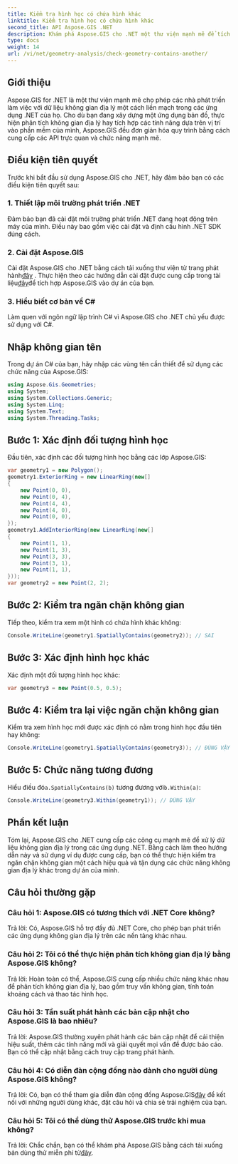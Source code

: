 ```yaml
---
title: Kiểm tra hình học có chứa hình khác
linktitle: Kiểm tra hình học có chứa hình khác
second_title: API Aspose.GIS .NET
description: Khám phá Aspose.GIS cho .NET một thư viện mạnh mẽ để tích hợp dữ liệu không gian địa lý liền mạch trong các ứng dụng .NET của bạn.
type: docs
weight: 14
url: /vi/net/geometry-analysis/check-geometry-contains-another/
---
```

## Giới thiệu
Aspose.GIS for .NET là một thư viện mạnh mẽ cho phép các nhà phát triển làm việc với dữ liệu không gian địa lý một cách liền mạch trong các ứng dụng .NET của họ. Cho dù bạn đang xây dựng một ứng dụng bản đồ, thực hiện phân tích không gian địa lý hay tích hợp các tính năng dựa trên vị trí vào phần mềm của mình, Aspose.GIS đều đơn giản hóa quy trình bằng cách cung cấp các API trực quan và chức năng mạnh mẽ.
## Điều kiện tiên quyết
Trước khi bắt đầu sử dụng Aspose.GIS cho .NET, hãy đảm bảo bạn có các điều kiện tiên quyết sau:
### 1. Thiết lập môi trường phát triển .NET
Đảm bảo bạn đã cài đặt môi trường phát triển .NET đang hoạt động trên máy của mình. Điều này bao gồm việc cài đặt và định cấu hình .NET SDK đúng cách.
### 2. Cài đặt Aspose.GIS
 Cài đặt Aspose.GIS cho .NET bằng cách tải xuống thư viện từ trang phát hành[đây](https://releases.aspose.com/gis/net/) . Thực hiện theo các hướng dẫn cài đặt được cung cấp trong tài liệu[đây](https://reference.aspose.com/gis/net/)để tích hợp Aspose.GIS vào dự án của bạn.
### 3. Hiểu biết cơ bản về C#
Làm quen với ngôn ngữ lập trình C# vì Aspose.GIS cho .NET chủ yếu được sử dụng với C#.

## Nhập không gian tên
Trong dự án C# của bạn, hãy nhập các vùng tên cần thiết để sử dụng các chức năng của Aspose.GIS:
```csharp
using Aspose.Gis.Geometries;
using System;
using System.Collections.Generic;
using System.Linq;
using System.Text;
using System.Threading.Tasks;
```

## Bước 1: Xác định đối tượng hình học
Đầu tiên, xác định các đối tượng hình học bằng các lớp Aspose.GIS:
```csharp
var geometry1 = new Polygon();
geometry1.ExteriorRing = new LinearRing(new[]
{
    new Point(0, 0),
    new Point(0, 4),
    new Point(4, 4),
    new Point(4, 0),
    new Point(0, 0),
});
geometry1.AddInteriorRing(new LinearRing(new[]
{
    new Point(1, 1),
    new Point(1, 3),
    new Point(3, 3),
    new Point(3, 1),
    new Point(1, 1),
}));
var geometry2 = new Point(2, 2);
```
## Bước 2: Kiểm tra ngăn chặn không gian
Tiếp theo, kiểm tra xem một hình có chứa hình khác không:
```csharp
Console.WriteLine(geometry1.SpatiallyContains(geometry2)); // SAI
```
## Bước 3: Xác định hình học khác
Xác định một đối tượng hình học khác:
```csharp
var geometry3 = new Point(0.5, 0.5);
```
## Bước 4: Kiểm tra lại việc ngăn chặn không gian
Kiểm tra xem hình học mới được xác định có nằm trong hình học đầu tiên hay không:
```csharp
Console.WriteLine(geometry1.SpatiallyContains(geometry3)); // ĐÚNG VẬY
```
## Bước 5: Chức năng tương đương
 Hiểu điều đó`a.SpatiallyContains(b)` tương đương với`b.Within(a)`:
```csharp
Console.WriteLine(geometry3.Within(geometry1)); // ĐÚNG VẬY
```

## Phần kết luận
Tóm lại, Aspose.GIS cho .NET cung cấp các công cụ mạnh mẽ để xử lý dữ liệu không gian địa lý trong các ứng dụng .NET. Bằng cách làm theo hướng dẫn này và sử dụng ví dụ được cung cấp, bạn có thể thực hiện kiểm tra ngăn chặn không gian một cách hiệu quả và tận dụng các chức năng không gian địa lý khác trong dự án của mình.
## Câu hỏi thường gặp
### Câu hỏi 1: Aspose.GIS có tương thích với .NET Core không?
Trả lời: Có, Aspose.GIS hỗ trợ đầy đủ .NET Core, cho phép bạn phát triển các ứng dụng không gian địa lý trên các nền tảng khác nhau.
### Câu hỏi 2: Tôi có thể thực hiện phân tích không gian địa lý bằng Aspose.GIS không?
Trả lời: Hoàn toàn có thể, Aspose.GIS cung cấp nhiều chức năng khác nhau để phân tích không gian địa lý, bao gồm truy vấn không gian, tính toán khoảng cách và thao tác hình học.
### Câu hỏi 3: Tần suất phát hành các bản cập nhật cho Aspose.GIS là bao nhiêu?
Trả lời: Aspose.GIS thường xuyên phát hành các bản cập nhật để cải thiện hiệu suất, thêm các tính năng mới và giải quyết mọi vấn đề được báo cáo. Bạn có thể cập nhật bằng cách truy cập trang phát hành.
### Câu hỏi 4: Có diễn đàn cộng đồng nào dành cho người dùng Aspose.GIS không?
Trả lời: Có, bạn có thể tham gia diễn đàn cộng đồng Aspose.GIS[đây](https://forum.aspose.com/c/gis/33) để kết nối với những người dùng khác, đặt câu hỏi và chia sẻ trải nghiệm của bạn.
### Câu hỏi 5: Tôi có thể dùng thử Aspose.GIS trước khi mua không?
 Trả lời: Chắc chắn, bạn có thể khám phá Aspose.GIS bằng cách tải xuống bản dùng thử miễn phí từ[đây](https://releases.aspose.com/).